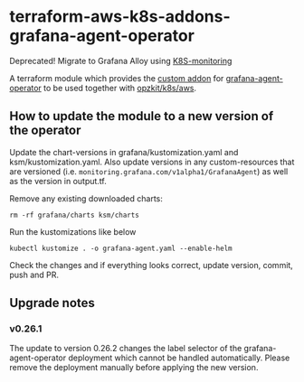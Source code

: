 # terraform-aws-k8s-addons-grafana-agent-operator

Deprecated! Migrate to Grafana Alloy using [K8S-monitoring](https://github.com/opzkit/terraform-aws-k8s-addons-grafana-k8s-monitoring)

A terraform module which provides the [custom addon](https://kops.sigs.k8s.io/addons/#custom-addons)
for [grafana-agent-operator](https://grafana.com/docs/agent/latest/operator/) to be used together
with [opzkit/k8s/aws](https://registry.terraform.io/modules/opzkit/k8s/aws/latest).

## How to update the module to a new version of the operator
Update the chart-versions in grafana/kustomization.yaml and ksm/kustomization.yaml.
Also update versions in any custom-resources that are versioned (i.e. `monitoring.grafana.com/v1alpha1/GrafanaAgent`)
as well as the version in output.tf.

Remove any existing downloaded charts:
```shell
rm -rf grafana/charts ksm/charts
```

Run the kustomizations like below
```shell
kubectl kustomize . -o grafana-agent.yaml --enable-helm
```

Check the changes and if everything looks correct, update version, commit, push and PR.

## Upgrade notes
### v0.26.1
The update to version 0.26.2 changes the label selector of the
grafana-agent-operator deployment which cannot be handled automatically.
Please remove the deployment manually before applying the new version.
